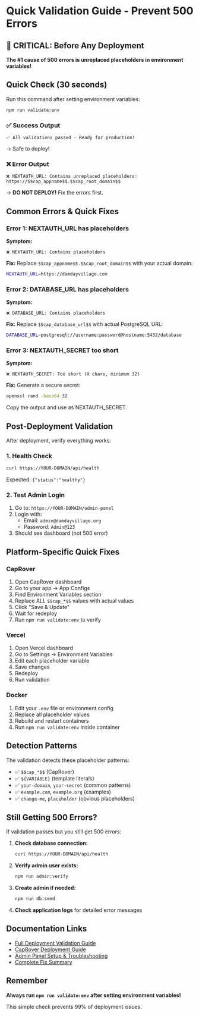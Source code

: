 # Quick Validation Guide - Prevent 500 Errors

## 🚨 CRITICAL: Before Any Deployment

**The #1 cause of 500 errors is unreplaced placeholders in environment variables!**

## Quick Check (30 seconds)

Run this command after setting environment variables:

```bash
npm run validate:env
```

### ✅ Success Output
```
✅ All validations passed - Ready for production!
```
→ Safe to deploy!

### ❌ Error Output
```
❌ NEXTAUTH_URL: Contains unreplaced placeholders: https://$$cap_appname$$.$$cap_root_domain$$
```
→ **DO NOT DEPLOY!** Fix the errors first.

## Common Errors & Quick Fixes

### Error 1: NEXTAUTH_URL has placeholders

**Symptom:**
```
❌ NEXTAUTH_URL: Contains placeholders
```

**Fix:**
Replace `$$cap_appname$$.$$cap_root_domain$$` with your actual domain:
```bash
NEXTAUTH_URL=https://damdayvillage.com
```

### Error 2: DATABASE_URL has placeholders

**Symptom:**
```
❌ DATABASE_URL: Contains placeholders
```

**Fix:**
Replace `$$cap_database_url$$` with actual PostgreSQL URL:
```bash
DATABASE_URL=postgresql://username:password@hostname:5432/database
```

### Error 3: NEXTAUTH_SECRET too short

**Symptom:**
```
❌ NEXTAUTH_SECRET: Too short (X chars, minimum 32)
```

**Fix:**
Generate a secure secret:
```bash
openssl rand -base64 32
```
Copy the output and use as NEXTAUTH_SECRET.

## Post-Deployment Validation

After deployment, verify everything works:

### 1. Health Check
```bash
curl https://YOUR-DOMAIN/api/health
```

Expected: `{"status":"healthy"}`

### 2. Test Admin Login
1. Go to: `https://YOUR-DOMAIN/admin-panel`
2. Login with:
   - Email: `admin@damdayvillage.org`
   - Password: `Admin@123`
3. Should see dashboard (not 500 error)

## Platform-Specific Quick Fixes

### CapRover
1. Open CapRover dashboard
2. Go to your app → App Configs
3. Find Environment Variables section
4. Replace ALL `$$cap_*$$` values with actual values
5. Click "Save & Update"
6. Wait for redeploy
7. Run `npm run validate:env` to verify

### Vercel
1. Open Vercel dashboard
2. Go to Settings → Environment Variables
3. Edit each placeholder variable
4. Save changes
5. Redeploy
6. Run validation

### Docker
1. Edit your `.env` file or environment config
2. Replace all placeholder values
3. Rebuild and restart containers
4. Run `npm run validate:env` inside container

## Detection Patterns

The validation detects these placeholder patterns:
- ✅ `$$cap_*$$` (CapRover)
- ✅ `${VARIABLE}` (template literals)
- ✅ `your-domain`, `your-secret` (common patterns)
- ✅ `example.com`, `example.org` (examples)
- ✅ `change-me`, `placeholder` (obvious placeholders)

## Still Getting 500 Errors?

If validation passes but you still get 500 errors:

1. **Check database connection:**
   ```bash
   curl https://YOUR-DOMAIN/api/health
   ```

2. **Verify admin user exists:**
   ```bash
   npm run admin:verify
   ```

3. **Create admin if needed:**
   ```bash
   npm run db:seed
   ```

4. **Check application logs** for detailed error messages

## Documentation Links

- [Full Deployment Validation Guide](./docs/DEPLOYMENT_VALIDATION.md)
- [CapRover Deployment Guide](./docs/CAPROVER_DEPLOYMENT.md)
- [Admin Panel Setup & Troubleshooting](./ADMIN_PANEL_SETUP.md)
- [Complete Fix Summary](./PLACEHOLDER_VALIDATION_FIX.md)

## Remember

**Always run `npm run validate:env` after setting environment variables!**

This simple check prevents 99% of deployment issues.
